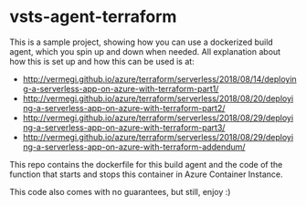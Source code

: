# vsts-agent-terraform

This is a sample project, showing how you can use a dockerized build agent, which you spin up and down when needed. 
All explanation about how this is set up and how this can be used is at:

* http://vermegi.github.io/azure/terraform/serverless/2018/08/14/deploying-a-serverless-app-on-azure-with-terraform-part1/
* http://vermegi.github.io/azure/terraform/serverless/2018/08/20/deploying-a-serverless-app-on-azure-with-terraform-part2/
* http://vermegi.github.io/azure/terraform/serverless/2018/08/29/deploying-a-serverless-app-on-azure-with-terraform-part3/
* http://vermegi.github.io/azure/terraform/serverless/2018/08/29/deploying-a-serverless-app-on-azure-with-terraform-addendum/ 

This repo contains the dockerfile for this build agent and the code of the function that starts and stops this container in Azure Container Instance. 

This code also comes with no guarantees, but still, enjoy :) 